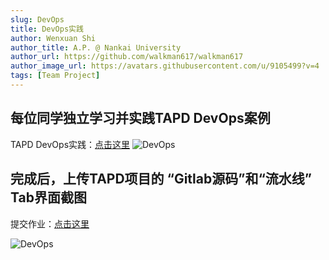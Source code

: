 ```yaml
---
slug: DevOps
title: DevOps实践
author: Wenxuan Shi
author_title: A.P. @ Nankai University
author_url: https://github.com/walkman617/walkman617
author_image_url: https://avatars.githubusercontent.com/u/9105499?v=4
tags: [Team Project]
---
```


## 每位同学独立学习并实践TAPD DevOps案例

TAPD DevOps实践：[点击这里](https://github.com/walkman617/SE2021/blob/main/TAPD/TAPD-DevOps.docx) 
![DevOps](/img/TapdDevOps.png)


## 完成后，上传TAPD项目的 “Gitlab源码”和“流水线” Tab界面截图

提交作业：[点击这里](http://nankai-cs.mikecrm.com/86Hyixo)  

![DevOps](/img/assignments/HE2E.png)

